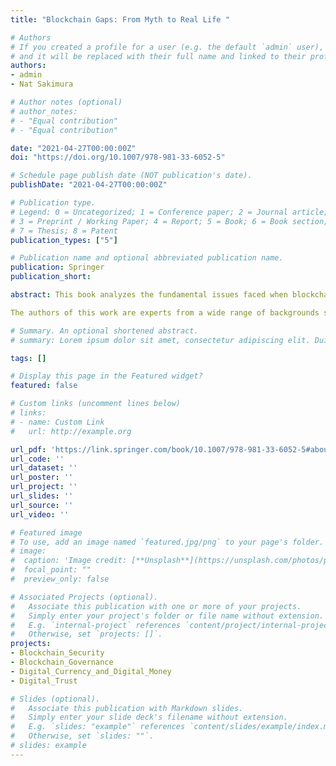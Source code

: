 ```yaml
---
title: "Blockchain Gaps: From Myth to Real Life "

# Authors
# If you created a profile for a user (e.g. the default `admin` user), write the username (folder name) here
# and it will be replaced with their full name and linked to their profile.
authors:
- admin
- Nat Sakimura

# Author notes (optional)
# author_notes:
# - "Equal contribution"
# - "Equal contribution"

date: "2021-04-27T00:00:00Z"
doi: "https://doi.org/10.1007/978-981-33-6052-5"

# Schedule page publish date (NOT publication's date).
publishDate: "2021-04-27T00:00:00Z"

# Publication type.
# Legend: 0 = Uncategorized; 1 = Conference paper; 2 = Journal article;
# 3 = Preprint / Working Paper; 4 = Report; 5 = Book; 6 = Book section;
# 7 = Thesis; 8 = Patent
publication_types: ["5"]

# Publication name and optional abbreviated publication name.
publication: Springer
publication_short:

abstract: This book analyzes the fundamental issues faced when blockchain technology is applied to real-life applications. These concerns, not only in the realm of computer science, are caused by the nature of technological design. Blockchain is considered the foundation of a wide range of flexible ecosystems; its technology is an excellent mixture of mathematics, cryptography, incentive mechanisms, economics, and pertinent regulations. The book provides an essential understanding of why such fundamental issues arise, by revising the underlying theories. Blockchain theory is thus presented in an easy-to-understand, useful manner. Also explained is the reason why blockchain is hard to adopt for real-life problems but is valuable as a foundation for flexible ecosystems. Included are directions for solving those problems and finding suitable areas for blockchain applications in the future.

The authors of this work are experts from a wide range of backgrounds such as cryptography, distributed computing, computer science, trust, identity, regulation, and standardization. Their contributions collected here will appeal to all who are interested in blockchain and the elements surrounding it.

# Summary. An optional shortened abstract.
# summary: Lorem ipsum dolor sit amet, consectetur adipiscing elit. Duis posuere tellus ac convallis placerat. Proin tincidunt magna sed ex sollicitudin condimentum.

tags: []

# Display this page in the Featured widget?
featured: false

# Custom links (uncomment lines below)
# links:
# - name: Custom Link
#   url: http://example.org

url_pdf: 'https://link.springer.com/book/10.1007/978-981-33-6052-5#about'
url_code: ''
url_dataset: ''
url_poster: ''
url_project: ''
url_slides: ''
url_source: ''
url_video: ''

# Featured image
# To use, add an image named `featured.jpg/png` to your page's folder.
# image:
#  caption: 'Image credit: [**Unsplash**](https://unsplash.com/photos/pLCdAaMFLTE)'
#  focal_point: ""
#  preview_only: false

# Associated Projects (optional).
#   Associate this publication with one or more of your projects.
#   Simply enter your project's folder or file name without extension.
#   E.g. `internal-project` references `content/project/internal-project/index.md`.
#   Otherwise, set `projects: []`.
projects:
- Blockchain_Security
- Blockchain_Governance
- Digital_Currency_and_Digital_Money
- Digital_Trust

# Slides (optional).
#   Associate this publication with Markdown slides.
#   Simply enter your slide deck's filename without extension.
#   E.g. `slides: "example"` references `content/slides/example/index.md`.
#   Otherwise, set `slides: ""`.
# slides: example
---
```


